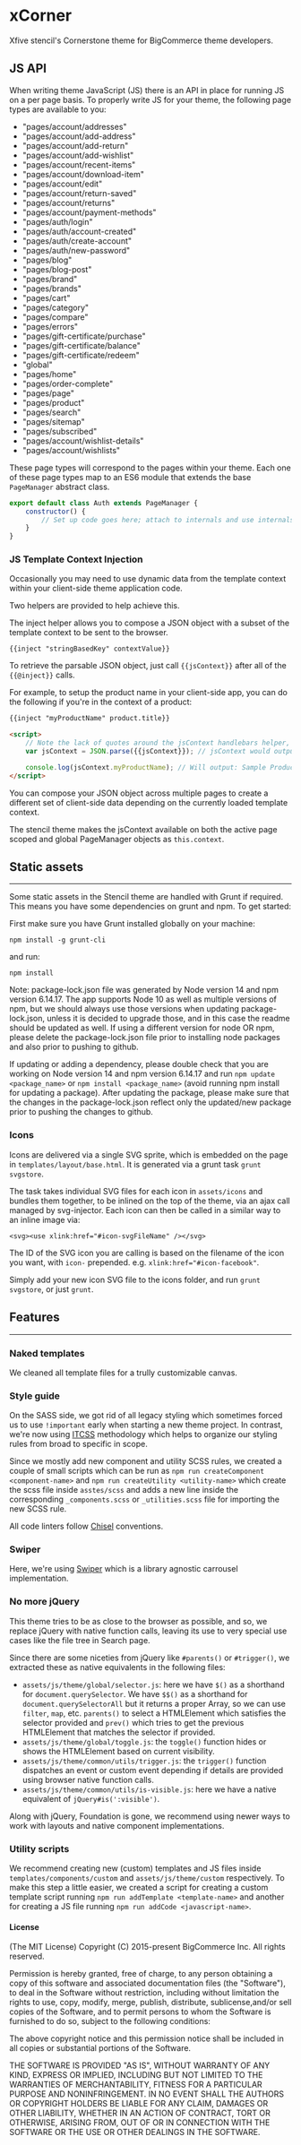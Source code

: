 # xCorner

Xfive stencil's Cornerstone theme for BigCommerce theme developers.

## JS API

When writing theme JavaScript (JS) there is an API in place for running JS on a per page basis. To properly write JS for your theme, the following page types are available to you:

-   "pages/account/addresses"
-   "pages/account/add-address"
-   "pages/account/add-return"
-   "pages/account/add-wishlist"
-   "pages/account/recent-items"
-   "pages/account/download-item"
-   "pages/account/edit"
-   "pages/account/return-saved"
-   "pages/account/returns"
-   "pages/account/payment-methods"
-   "pages/auth/login"
-   "pages/auth/account-created"
-   "pages/auth/create-account"
-   "pages/auth/new-password"
-   "pages/blog"
-   "pages/blog-post"
-   "pages/brand"
-   "pages/brands"
-   "pages/cart"
-   "pages/category"
-   "pages/compare"
-   "pages/errors"
-   "pages/gift-certificate/purchase"
-   "pages/gift-certificate/balance"
-   "pages/gift-certificate/redeem"
-   "global"
-   "pages/home"
-   "pages/order-complete"
-   "pages/page"
-   "pages/product"
-   "pages/search"
-   "pages/sitemap"
-   "pages/subscribed"
-   "pages/account/wishlist-details"
-   "pages/account/wishlists"

These page types will correspond to the pages within your theme. Each one of these page types map to an ES6 module that extends the base `PageManager` abstract class.

```javascript
export default class Auth extends PageManager {
    constructor() {
        // Set up code goes here; attach to internals and use internals as you would 'this'
    }
}
```

### JS Template Context Injection

Occasionally you may need to use dynamic data from the template context within your client-side theme application code.

Two helpers are provided to help achieve this.

The inject helper allows you to compose a JSON object with a subset of the template context to be sent to the browser.

```
{{inject "stringBasedKey" contextValue}}
```

To retrieve the parsable JSON object, just call `{{jsContext}}` after all of the `{{@inject}}` calls.

For example, to setup the product name in your client-side app, you can do the following if you're in the context of a product:

```html
{{inject "myProductName" product.title}}

<script>
    // Note the lack of quotes around the jsContext handlebars helper, it becomes a string automatically.
    var jsContext = JSON.parse({{jsContext}}); // jsContext would output "{\"myProductName\": \"Sample Product\"}" which can feed directly into your JavaScript

    console.log(jsContext.myProductName); // Will output: Sample Product
</script>
```

You can compose your JSON object across multiple pages to create a different set of client-side data depending on the currently loaded template context.

The stencil theme makes the jsContext available on both the active page scoped and global PageManager objects as `this.context`.

## Static assets

---

Some static assets in the Stencil theme are handled with Grunt if required. This
means you have some dependencies on grunt and npm. To get started:

First make sure you have Grunt installed globally on your machine:

```
npm install -g grunt-cli
```

and run:

```
npm install
```

Note: package-lock.json file was generated by Node version 14 and npm version 6.14.17. The app supports Node 10 as well as multiple versions of npm, but we should always use those versions when updating package-lock.json, unless it is decided to upgrade those, and in this case the readme should be updated as well. If using a different version for node OR npm, please delete the package-lock.json file prior to installing node packages and also prior to pushing to github.

If updating or adding a dependency, please double check that you are working on Node version 14 and npm version 6.14.17 and run `npm update <package_name>` or `npm install <package_name>` (avoid running npm install for updating a package). After updating the package, please make sure that the changes in the package-lock.json reflect only the updated/new package prior to pushing the changes to github.

### Icons

Icons are delivered via a single SVG sprite, which is embedded on the page in
`templates/layout/base.html`. It is generated via a grunt task `grunt svgstore`.

The task takes individual SVG files for each icon in `assets/icons` and bundles
them together, to be inlined on the top of the theme, via an ajax call managed
by svg-injector. Each icon can then be called in a similar way to an inline image via:

```
<svg><use xlink:href="#icon-svgFileName" /></svg>
```

The ID of the SVG icon you are calling is based on the filename of the icon you want,
with `icon-` prepended. e.g. `xlink:href="#icon-facebook"`.

Simply add your new icon SVG file to the icons folder, and run `grunt svgstore`,
or just `grunt`.

## Features

---

### Naked templates

We cleaned all template files for a trully customizable canvas.

### Style guide

On the SASS side, we got rid of all legacy styling which sometimes forced us to use `!important` early when starting a new theme project. In contrast, we're now using [ITCSS](https://www.xfive.co/blog/itcss-scalable-maintainable-css-architecture/) methodology which helps to organize our styling rules from broad to specific in scope.

Since we mostly add new component and utility SCSS rules, we created a couple of small scripts which can be run as `npm run createComponent <component-name>` and `npm run createUtility <utility-name>` which create the scss file inside `asstes/scss` and adds a new line inside the corresponding `_components.scss` or `_utilities.scss` file for importing the new SCSS rule.

All code linters follow [Chisel](https://github.com/xfiveco/generator-chisel) conventions.

### Swiper

Here, we're using [Swiper](https://swiperjs.com/) which is a library agnostic carrousel implementation.

### No more jQuery

This theme tries to be as close to the browser as possible, and so, we replace jQuery with native function calls, leaving its use to very special use cases like the file tree in Search page.

Since there are some niceties from jQuery like `#parents()` or `#trigger()`, we extracted these as native equivalents in the following files:

-   `assets/js/theme/global/selector.js`: here we have `$()` as a shorthand for `document.querySelector`. We have `$$()` as a shorthand for `document.querySelectorAll` but it returns a proper Array, so we can use `filter`, `map`, etc. `parents()` to select a HTMLElement which satisfies the selector provided and `prev()` which tries to get the previous HTMLElement that matches the selector if provided.
-   `assets/js/theme/global/toggle.js`: the `toggle()` function hides or shows the HTMLElement based on current visibility.
-   `assets/js/theme/common/utils/trigger.js`: the `trigger()` function dispatches an event or custom event depending if details are provided using browser native function calls.
-   `assets/js/theme/common/utils/is-visible.js`: here we have a native equivalent of `jQuery#is(':visible')`.

Along with jQuery, Foundation is gone, we recommend using newer ways to work with layouts and native component implementations.

### Utility scripts

We recommend creating new (custom) templates and JS files inside `templates/components/custom` and `assets/js/theme/custom` respectively. To make this step a little easier, we created a script for creating a custom template script running `npm run addTemplate <template-name>` and another for creating a JS file running `npm run addCode <javascript-name>`.

#### License

(The MIT License)
Copyright (C) 2015-present BigCommerce Inc.
All rights reserved.

Permission is hereby granted, free of charge, to any person obtaining a copy of this software and associated documentation files (the "Software"), to deal in the Software without restriction, including without limitation the rights to use, copy, modify, merge, publish, distribute, sublicense,and/or sell copies of the Software, and to permit persons to whom the Software is furnished to do so, subject to the following conditions:

The above copyright notice and this permission notice shall be included in all copies or substantial portions of the Software.

THE SOFTWARE IS PROVIDED "AS IS", WITHOUT WARRANTY OF ANY KIND, EXPRESS OR IMPLIED, INCLUDING BUT NOT LIMITED TO THE WARRANTIES OF MERCHANTABILITY, FITNESS FOR A PARTICULAR PURPOSE AND NONINFRINGEMENT. IN NO EVENT SHALL THE AUTHORS OR COPYRIGHT HOLDERS BE LIABLE FOR ANY CLAIM, DAMAGES OR OTHER LIABILITY, WHETHER IN AN ACTION OF CONTRACT, TORT OR OTHERWISE, ARISING FROM, OUT OF OR IN CONNECTION WITH THE SOFTWARE OR THE USE OR OTHER DEALINGS IN THE SOFTWARE.

